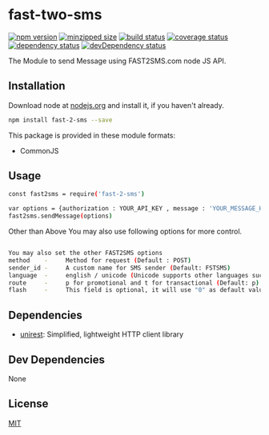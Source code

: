 # fast-two-sms
 [![npm version](https://badge.fury.io/js/fast-2-sms.svg)](https://npmjs.org/package/fast-2-sms)  [![minzipped size](https://img.shields.io/bundlephobia/minzip/fast-2-sms.svg)](https://bundlephobia.com/result?p=fast-2-sms)  [![build status](https://img.shields.io/travis/raxraj/fast2sms/master.svg)](https://travis-ci.org/raxraj/fast2sms#master)  [![coverage status](https://coveralls.io/repos/raxraj/fast2sms/badge.svg)](https://coveralls.io/github/raxraj/fast2sms)  [![dependency status](https://david-dm.org/raxraj/fast2sms.svg?theme=shields.io)](https://david-dm.org/raxraj/fast2sms)  [![devDependency status](https://david-dm.org/raxraj/fast2sms/dev-status.svg)](https://david-dm.org/raxraj/fast2sms#info=devDependencies) 

The Module to send Message using FAST2SMS.com node JS API.



## Installation
Download node at [nodejs.org](http://nodejs.org) and install it, if you haven't already.

```sh
npm install fast-2-sms --save
```

This package is provided in these module formats:

- CommonJS

## Usage

```sh
const fast2sms = require('fast-2-sms')

var options = {authorization : YOUR_API_KEY , message : 'YOUR_MESSAGE_HERE' ,  numbers : ['9999999999','8888888888']} 
fast2sms.sendMessage(options)

```

Other than Above You may also use following options for more control.

```sh

You may also set the other FAST2SMS options 
method    -     Method for request (Default : POST)
sender_id -     A custom name for SMS sender (Default: FSTSMS)
language  -     english / unicode (Unicode supports other languages such as Hindi) (Default: english)
route     -     p for promotional and t for transactional (Default: p)
flash     -     This field is optional, it will use "0" as default value or you can set to "1" for sending flash message. 

```




## Dependencies

- [unirest](https://github.com/Mashape/unirest-nodejs): Simplified, lightweight HTTP client library


## Dev Dependencies

None

## License
[MIT]()
